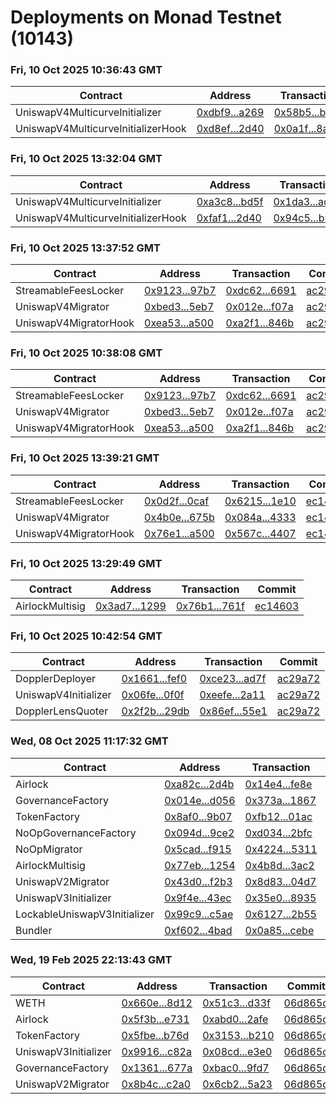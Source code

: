 # Deployments on Monad Testnet (10143)
### Fri, 10 Oct 2025 10:36:43 GMT
| Contract | Address | Transaction | Commit |
|---|---|---|---|
| UniswapV4MulticurveInitializer | [0xdbf9...a269](https://testnet.monadscan.com/address/0xdbf9c58a8a19a2db2b1dc55ab3a85ba005b4a269) | [0x58b5...b8b5](https://testnet.monadscan.com/tx/0x58b5b32e5831ac2e812c35554dfb5c8a8c955f18cfd81a6fa502f58b9f5ab8b5) | [ac29a72](https://github.com/whetstoneresearch/doppler/commit/ac29a72) | 
| UniswapV4MulticurveInitializerHook | [0xd8ef...2d40](https://testnet.monadscan.com/address/0xd8efbe50eecb9324be9941e7c4234ca013342d40) | [0x0a1f...8a5c](https://testnet.monadscan.com/tx/0x0a1f7929b8e4582c943f780b6ba18385b7ea912087a8eb217bd28eb13a428a5c) | [ac29a72](https://github.com/whetstoneresearch/doppler/commit/ac29a72) | 
### Fri, 10 Oct 2025 13:32:04 GMT
| Contract | Address | Transaction | Commit |
|---|---|---|---|
| UniswapV4MulticurveInitializer | [0xa3c8...bd5f](https://testnet.monadscan.com/address/0xa3c847eab58eaa9cbc215c785c9cfbc19cdabd5f) | [0x1da3...acad](https://testnet.monadscan.com/tx/0x1da378f189059d4bcf049c211651babc8338f377ff6d6c948b85d41c57b3acad) | [ec14603](https://github.com/whetstoneresearch/doppler/commit/ec14603) | 
| UniswapV4MulticurveInitializerHook | [0xfaf1...2d40](https://testnet.monadscan.com/address/0xfaf16d11737e6552156dd328cd26c530e1da2d40) | [0x94c5...b944](https://testnet.monadscan.com/tx/0x94c50ceafc0b5826eeb4808c229dfc9de2ce858008b82a63eb0016f2f0cbb944) | [ec14603](https://github.com/whetstoneresearch/doppler/commit/ec14603) | 
### Fri, 10 Oct 2025 13:37:52 GMT
| Contract | Address | Transaction | Commit |
|---|---|---|---|
| StreamableFeesLocker | [0x9123...97b7](https://testnet.monadscan.com/address/0x91231cddd8d6c86df602070a3081478e074b97b7) | [0xdc62...6691](https://testnet.monadscan.com/tx/0xdc624a83bd65a1e000ba37d016133fe3362e495036ecf634fa639c2273cd6691) | [ac29a72](https://github.com/whetstoneresearch/doppler/commit/ac29a72) | 
| UniswapV4Migrator | [0xbed3...5eb7](https://testnet.monadscan.com/address/0xbed386a1fc62b6598c9b8d2bf634471b6fe75eb7) | [0x012e...f07a](https://testnet.monadscan.com/tx/0x012ea9a9fae963692ab9bfa0ddf9547fd895b27f048a5249443b891a7fa3f07a) | [ac29a72](https://github.com/whetstoneresearch/doppler/commit/ac29a72) | 
| UniswapV4MigratorHook | [0xea53...a500](https://testnet.monadscan.com/address/0xea538a54cc6cdb054c73168b3cafdb0ceb09a500) | [0xa2f1...846b](https://testnet.monadscan.com/tx/0xa2f18c7853fcbdb758295fd160481a455954f2457529c00cdd19ff28bae2846b) | [ac29a72](https://github.com/whetstoneresearch/doppler/commit/ac29a72) | 
### Fri, 10 Oct 2025 10:38:08 GMT
| Contract | Address | Transaction | Commit |
|---|---|---|---|
| StreamableFeesLocker | [0x9123...97b7](https://testnet.monadscan.com/address/0x91231cddd8d6c86df602070a3081478e074b97b7) | [0xdc62...6691](https://testnet.monadscan.com/tx/0xdc624a83bd65a1e000ba37d016133fe3362e495036ecf634fa639c2273cd6691) | [ac29a72](https://github.com/whetstoneresearch/doppler/commit/ac29a72) | 
| UniswapV4Migrator | [0xbed3...5eb7](https://testnet.monadscan.com/address/0xbed386a1fc62b6598c9b8d2bf634471b6fe75eb7) | [0x012e...f07a](https://testnet.monadscan.com/tx/0x012ea9a9fae963692ab9bfa0ddf9547fd895b27f048a5249443b891a7fa3f07a) | [ac29a72](https://github.com/whetstoneresearch/doppler/commit/ac29a72) | 
| UniswapV4MigratorHook | [0xea53...a500](https://testnet.monadscan.com/address/0xea538a54cc6cdb054c73168b3cafdb0ceb09a500) | [0xa2f1...846b](https://testnet.monadscan.com/tx/0xa2f18c7853fcbdb758295fd160481a455954f2457529c00cdd19ff28bae2846b) | [ac29a72](https://github.com/whetstoneresearch/doppler/commit/ac29a72) | 
### Fri, 10 Oct 2025 13:39:21 GMT
| Contract | Address | Transaction | Commit |
|---|---|---|---|
| StreamableFeesLocker | [0x0d2f...0caf](https://testnet.monadscan.com/address/0x0d2f38d807bfad5c18e430516e10ab560d300caf) | [0x6215...1e10](https://testnet.monadscan.com/tx/0x62158302f5ed39de0f803c87afde94fce8d12a6f0b82dcd646eea921f7c71e10) | [ec14603](https://github.com/whetstoneresearch/doppler/commit/ec14603) | 
| UniswapV4Migrator | [0x4b0e...675b](https://testnet.monadscan.com/address/0x4b0ec16eb40318ca5a4346f20f04a2285c19675b) | [0x084a...4333](https://testnet.monadscan.com/tx/0x084af5fce87043afa787bf512d4b635c7294dacc456c058442295318136b4333) | [ec14603](https://github.com/whetstoneresearch/doppler/commit/ec14603) | 
| UniswapV4MigratorHook | [0x76e1...a500](https://testnet.monadscan.com/address/0x76e1f507592d9856b48482c599732d129ed6a500) | [0x567c...4407](https://testnet.monadscan.com/tx/0x567c7b461b0c91c7e7d08cd90203060728ade320567b554150c28618bc4a4407) | [ec14603](https://github.com/whetstoneresearch/doppler/commit/ec14603) | 
### Fri, 10 Oct 2025 13:29:49 GMT
| Contract | Address | Transaction | Commit |
|---|---|---|---|
| AirlockMultisig | [0x3ad7...1299](https://testnet.monadscan.com/address/0x3ad727ee0fbbb8ee0920933fdb96f23fd56f1299) | [0x76b1...761f](https://testnet.monadscan.com/tx/0x76b1be10e62953183a9b7a9f04806b7670ce68398a5258344b419f39cbe5761f) | [ec14603](https://github.com/whetstoneresearch/doppler/commit/ec14603) | 
### Fri, 10 Oct 2025 10:42:54 GMT
| Contract | Address | Transaction | Commit |
|---|---|---|---|
| DopplerDeployer | [0x1661...fef0](https://testnet.monadscan.com/address/0x166109c4ee7fe69164631caa937daa5f5cebfef0) | [0xce23...ad7f](https://testnet.monadscan.com/tx/0xce237988f69d8a9e830590563a1cecc1c51ac59a41e7b306de437bd76a04ad7f) | [ac29a72](https://github.com/whetstoneresearch/doppler/commit/ac29a72) | 
| UniswapV4Initializer | [0x06fe...0f0f](https://testnet.monadscan.com/address/0x06fefd02f0b6d9f57f52cfacfc113665dfa20f0f) | [0xeefe...2a11](https://testnet.monadscan.com/tx/0xeefe2ea64c41883ff59bfec1146c998f4b6b03c5ca38309d6c4f3b05391a2a11) | [ac29a72](https://github.com/whetstoneresearch/doppler/commit/ac29a72) | 
| DopplerLensQuoter | [0x2f2b...29db](https://testnet.monadscan.com/address/0x2f2bacd46d3f5c9ee052ab392b73711db89129db) | [0x86ef...55e1](https://testnet.monadscan.com/tx/0x86effd750c220122289a035a7ea55f34a614bd5c8ad0b13ee6c3406c707055e1) | [ac29a72](https://github.com/whetstoneresearch/doppler/commit/ac29a72) | 
### Wed, 08 Oct 2025 11:17:32 GMT
| Contract | Address | Transaction | Commit |
|---|---|---|---|
| Airlock | [0xa82c...2d4b](https://testnet.monadscan.com/address/0xa82c66b6ddeb92089015c3565e05b5c9750b2d4b) | [0x14e4...fe8e](https://testnet.monadscan.com/tx/0x14e4234fef06b8d31f2ce5c26928a4c70464bd29babbe1313828d4737f10fe8e) | [15f32a9](https://github.com/whetstoneresearch/doppler/commit/15f32a9) | 
| GovernanceFactory | [0x014e...d056](https://testnet.monadscan.com/address/0x014e1c0bd34f3b10546e554cb33b3293fecdd056) | [0x373a...1867](https://testnet.monadscan.com/tx/0x373a70b8c95e548c26795a84092fb5973f098f8ff71a4029975f01e6bd1a1867) | [15f32a9](https://github.com/whetstoneresearch/doppler/commit/15f32a9) | 
| TokenFactory | [0x8af0...9b07](https://testnet.monadscan.com/address/0x8af018e28c273826e6b2d5a99e81c8fb63729b07) | [0xfb12...01ac](https://testnet.monadscan.com/tx/0xfb12f04cc114db625b3ec8708d1295dfb98c011d6a1bee98e1ed3f206a8901ac) | [15f32a9](https://github.com/whetstoneresearch/doppler/commit/15f32a9) | 
| NoOpGovernanceFactory | [0x094d...9ce2](https://testnet.monadscan.com/address/0x094d926a969b3024ca46d2186bf13fd5cdba9ce2) | [0xd034...2bfc](https://testnet.monadscan.com/tx/0xd0345bb7efdcca220ba5846029a3851a2a1495e854de01dc84ddd8045a8c2bfc) | [15f32a9](https://github.com/whetstoneresearch/doppler/commit/15f32a9) | 
| NoOpMigrator | [0x5cad...f915](https://testnet.monadscan.com/address/0x5cadb034267751a364ddd4d321c99e07a307f915) | [0x4224...5311](https://testnet.monadscan.com/tx/0x422434bf97fa83ceef14b13c445cb0c2a6c1023398722c04628bea0b523e5311) | [15f32a9](https://github.com/whetstoneresearch/doppler/commit/15f32a9) | 
| AirlockMultisig | [0x77eb...1254](https://testnet.monadscan.com/address/0x77ebfbae15ad200758e9e2e61597c0b07d731254) | [0x4b8d...3ac2](https://testnet.monadscan.com/tx/0x4b8d80bd5f80f0ef3a3c5f41236ae0ddc62ee151ad36f3df7e48677bc8d83ac2) | [15f32a9](https://github.com/whetstoneresearch/doppler/commit/15f32a9) | 
| UniswapV2Migrator | [0x43d0...f2b3](https://testnet.monadscan.com/address/0x43d0d97ec9241a8f05a264f94b82a1d2e600f2b3) | [0x8d83...04d7](https://testnet.monadscan.com/tx/0x8d8384edaa5c37fedfdcdb21f5782bc60bfab7fd913daa45bc7bb9577f2c04d7) | [15f32a9](https://github.com/whetstoneresearch/doppler/commit/15f32a9) | 
| UniswapV3Initializer | [0x9f4e...43ec](https://testnet.monadscan.com/address/0x9f4e56be80f08ba1a2445645efa6d231e27b43ec) | [0x35e0...8935](https://testnet.monadscan.com/tx/0x35e05afd689c6c70cb784c1918d07e693ab0130d65bd5e8f974591b8eaec8935) | [15f32a9](https://github.com/whetstoneresearch/doppler/commit/15f32a9) | 
| LockableUniswapV3Initializer | [0x99c9...c5ae](https://testnet.monadscan.com/address/0x99c94b9df930e1e21a4e4a2c105dbff21bf5c5ae) | [0x6127...2b55](https://testnet.monadscan.com/tx/0x61271d1be1c253fc1734839b738c2d31badced45f59dab8ac2105781a5902b55) | [15f32a9](https://github.com/whetstoneresearch/doppler/commit/15f32a9) | 
| Bundler | [0xf602...4bad](https://testnet.monadscan.com/address/0xf6023127f6e937091d5b605680056a6d27524bad) | [0x0a85...cebe](https://testnet.monadscan.com/tx/0x0a8543ce858537bea3721322267a96ced2f26c44e2328f6e60805fb34a74cebe) | [15f32a9](https://github.com/whetstoneresearch/doppler/commit/15f32a9) | 
### Wed, 19 Feb 2025 22:13:43 GMT
| Contract | Address | Transaction | Commit |
|---|---|---|---|
| WETH | [0x660e...8d12](https://testnet.monadscan.com/address/0x660eaaedebc968f8f3694354fa8ec0b4c5ba8d12) | [0x51c3...d33f](https://testnet.monadscan.com/tx/0x51c340970492250a7cb0f9ef677da7d67d4295f642cf82e10615bb747608d33f) | [06d865d](https://github.com/whetstoneresearch/doppler/commit/06d865d) | 
| Airlock | [0x5f3b...e731](https://testnet.monadscan.com/address/0x5f3ba43d44375286296cb85f1ea2ebfa25dde731) | [0xabd0...2afe](https://testnet.monadscan.com/tx/0xabd0dcd18df2d2dcb8019cee5096d880c9b81ae7ff60f552949f68aeab1e2afe) | [06d865d](https://github.com/whetstoneresearch/doppler/commit/06d865d) | 
| TokenFactory | [0x5fbe...b76d](https://testnet.monadscan.com/address/0x5fbe931dc4b923a7abe4c47ad68d5bf9eda5b76d) | [0x3153...b210](https://testnet.monadscan.com/tx/0x3153f6f789f45c68d6eb4126dbf1b2b05584f20812e58799e4ac288d4d7eb210) | [06d865d](https://github.com/whetstoneresearch/doppler/commit/06d865d) | 
| UniswapV3Initializer | [0x9916...c82a](https://testnet.monadscan.com/address/0x9916ec1c1e0462f6f8f7514e414f06bf001ac82a) | [0x08cd...e3e0](https://testnet.monadscan.com/tx/0x08cd264f8b508eb8baca53fc8975820fbfda359d5fc24d387d11c38a970ee3e0) | [06d865d](https://github.com/whetstoneresearch/doppler/commit/06d865d) | 
| GovernanceFactory | [0x1361...677a](https://testnet.monadscan.com/address/0x136191b46478cab023cbc01a36160c4aad81677a) | [0xbac0...9fd7](https://testnet.monadscan.com/tx/0xbac08615a57a5255e333b567f82c248abae6da7e3fcb4a8be291ae790eea9fd7) | [06d865d](https://github.com/whetstoneresearch/doppler/commit/06d865d) | 
| UniswapV2Migrator | [0x8b4c...c2a0](https://testnet.monadscan.com/address/0x8b4c7db9121fc885689c0a50d5a1429f15aec2a0) | [0x6cb2...5a23](https://testnet.monadscan.com/tx/0x6cb2958d86cb98a1690bc761a35958997c90354ed56d05e0f0e8569e79d05a23) | [06d865d](https://github.com/whetstoneresearch/doppler/commit/06d865d) | 
